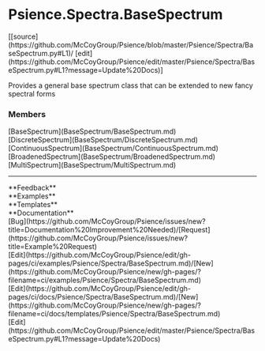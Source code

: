 # <a id="Psience.Spectra.BaseSpectrum">Psience.Spectra.BaseSpectrum</a> 
<div class="docs-source-link" markdown="1">
[[source](https://github.com/McCoyGroup/Psience/blob/master/Psience/Spectra/BaseSpectrum.py#L1)/
[edit](https://github.com/McCoyGroup/Psience/edit/master/Psience/Spectra/BaseSpectrum.py#L1?message=Update%20Docs)]
</div>
    
Provides a general base spectrum class that can be extended to new fancy spectral forms

### Members
<div class="container alert alert-secondary bg-light">
  <div class="row">
   <div class="col" markdown="1">
[BaseSpectrum](BaseSpectrum/BaseSpectrum.md)   
</div>
   <div class="col" markdown="1">
[DiscreteSpectrum](BaseSpectrum/DiscreteSpectrum.md)   
</div>
   <div class="col" markdown="1">
[ContinuousSpectrum](BaseSpectrum/ContinuousSpectrum.md)   
</div>
</div>
  <div class="row">
   <div class="col" markdown="1">
[BroadenedSpectrum](BaseSpectrum/BroadenedSpectrum.md)   
</div>
   <div class="col" markdown="1">
[MultiSpectrum](BaseSpectrum/MultiSpectrum.md)   
</div>
   <div class="col" markdown="1">
   
</div>
</div>
</div>













---


<div markdown="1" class="text-secondary">
<div class="container">
  <div class="row">
   <div class="col" markdown="1">
**Feedback**   
</div>
   <div class="col" markdown="1">
**Examples**   
</div>
   <div class="col" markdown="1">
**Templates**   
</div>
   <div class="col" markdown="1">
**Documentation**   
</div>
   <div class="col" markdown="1">
   
</div>
   <div class="col" markdown="1">
   
</div>
   <div class="col" markdown="1">
   
</div>
</div>
  <div class="row">
   <div class="col" markdown="1">
[Bug](https://github.com/McCoyGroup/Psience/issues/new?title=Documentation%20Improvement%20Needed)/[Request](https://github.com/McCoyGroup/Psience/issues/new?title=Example%20Request)   
</div>
   <div class="col" markdown="1">
[Edit](https://github.com/McCoyGroup/Psience/edit/gh-pages/ci/examples/Psience/Spectra/BaseSpectrum.md)/[New](https://github.com/McCoyGroup/Psience/new/gh-pages/?filename=ci/examples/Psience/Spectra/BaseSpectrum.md)   
</div>
   <div class="col" markdown="1">
[Edit](https://github.com/McCoyGroup/Psience/edit/gh-pages/ci/docs/Psience/Spectra/BaseSpectrum.md)/[New](https://github.com/McCoyGroup/Psience/new/gh-pages/?filename=ci/docs/templates/Psience/Spectra/BaseSpectrum.md)   
</div>
   <div class="col" markdown="1">
[Edit](https://github.com/McCoyGroup/Psience/edit/master/Psience/Spectra/BaseSpectrum.py#L1?message=Update%20Docs)   
</div>
   <div class="col" markdown="1">
   
</div>
   <div class="col" markdown="1">
   
</div>
   <div class="col" markdown="1">
   
</div>
</div>
</div>
</div>